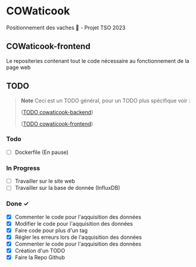 # COWaticook
Positionnement des vaches 🐄 - Projet TSO 2023

## COWaticook-frontend
Le repositeries contenant tout le code nécessaire au fonctionnement de la page web

## TODO
> **Note**
> Ceci est un TODO général, pour un TODO plus spécifique voir : 
>
> ([TODO cowaticook-backend](https://github.com/COWaticook-Team/cowaticook-backend#todo))
>
> ([TODO cowaticook-frontend](https://github.com/COWaticook-Team/cowaticook-frontend#todo))

### Todo
- [ ] Dockerfile (En pause)

### In Progress

- [ ] Travailler sur le site web
- [ ] Travailler sur la base de donnée (InfluxDB)

### Done ✓

- [x] Commenter le code pour l'aqquisition des données
- [x] Modifier le code pour l'aqquisition des données
- [x] Faire code pour plus d'un tag
- [x] Régler les erreurs lors de l'aqquisition des données
- [x] Commenter le code pour l'aqquisition des données
- [x] Création d'un TODO 
- [x] Faire la Repo Github

